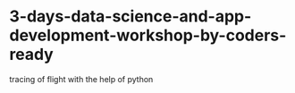 # 3-days-data-science-and-app-development-workshop-by-coders-ready
tracing of flight with the help of python 
